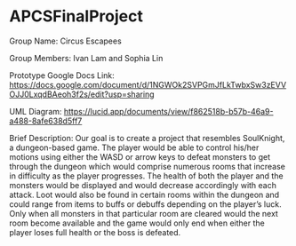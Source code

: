 # APCSFinalProject

Group Name: Circus Escapees

Group Members: Ivan Lam and Sophia Lin

Prototype Google Docs Link: https://docs.google.com/document/d/1NGWOk2SVPGmJfLkTwbxSw3zEVVOJJ0LxqdBAeoh3f2s/edit?usp=sharing

UML Diagram: https://lucid.app/documents/view/f862518b-b57b-46a9-a488-8afe638d5ff7

Brief Description:
Our goal is to create a project that resembles SoulKnight, a dungeon-based game. The player would be able to control his/her motions using either the WASD or arrow keys to defeat monsters to get through the dungeon which would comprise numerous rooms that increase in difficulty as the player progresses. The health of both the player and the monsters would be displayed and would decrease accordingly with each attack. Loot would also be found in certain rooms within the dungeon and could range from items to buffs or debuffs depending on the player’s luck. Only when all monsters in that particular room are cleared would the next room become available and the game would only end when either the player loses full health or the boss is defeated. 
